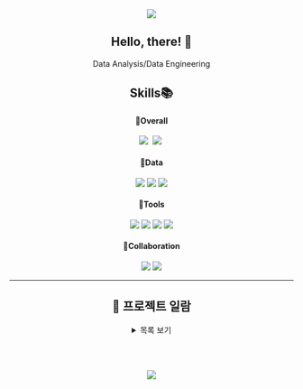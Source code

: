 <!-- 헤더 배너 -->
<div align="center">
  <img src="https://capsule-render.vercel.app/api?type=wave&&color=0:1B3C53,25:456882,65:D2C1B6,100:F9F3EF&height=200&text=lom-sup's%20GitHub&fontColor=32363D&fontSize=60&desc=Pushing%20boundaries%20with%20data%20and%20insight&descAlign=75&descAlignY=70" />
</div>

<!-- 인사 & 소개 -->
<h2 align="center">Hello, there! 👋</h2>
<p align="center">Data Analysis/Data Engineering</p>


<!-- 언어 및 도구 섹션 -->
<h2 align="center">Skills📚</h2>

<h4 align="center">🍳Overall</h4>
<p align = "center">
  <img src="https://img.shields.io/badge/python-%233776AB.svg?&style=flat-square&logo=python&logoColor=white" /></a>&nbsp
  <img src="https://img.shields.io/badge/rstudio-%2375AADB.svg?&style=flat-square&logo=rstudio&logoColor=black" /></a>&nbsp
</p>

<h4 align="center">🍳Data</h4>
<p align = "center">
  <!-- 데이터 파이프라인 -->
  <img src="https://img.shields.io/badge/apache%20airflow-%23017CEE.svg?&style=flat-square&logo=apache%20airflow&logoColor=white" />
  <img src="https://img.shields.io/badge/apache%20spark-%23E25A1C.svg?&style=flat-square&logo=apache%20spark&logoColor=white" />
  <img src="https://img.shields.io/badge/docker-%232496ED.svg?&style=flat-square&logo=docker&logoColor=white" />
  <br/>
</p>

<h4 align="center">🍳Tools</h4>
<p align = "center">
  <!-- 데이터 저장소 & 시각화 -->
  <img src="https://img.shields.io/badge/mysql-%234479A1.svg?&style=flat-square&logo=mysql&logoColor=white" />
  <img src="https://img.shields.io/badge/postgresql-%23336791.svg?&style=flat-square&logo=postgresql&logoColor=white" />
  <img src="https://img.shields.io/badge/amazon%20aws-%23232F3E.svg?&style=flat-square&logo=amazon%20aws&logoColor=white" />
  <img src="https://img.shields.io/badge/apachesuperset-%20A6C9.svg?&style=flat-square&logo=apachesuperset&logoColor=white" />
  <br/>
</p>

<h4 align="center">🍳Collaboration</h4>
<p align = "center">
  <!-- 협업 -->
  <img src="https://img.shields.io/badge/github-%23181717.svg?&style=flat-square&logo=github&logoColor=white" />
  <img src="https://img.shields.io/badge/slack-%234A154B.svg?&style=flat-square&logo=slack&logoColor=white" />
</p>

<hr/>

<!-- 프로젝트 일람 -->
<h2 align="center">📂 프로젝트 일람</h2>

<details>
  <summary align="center">목록 보기</summary>
  <br/>

  <ul>
    <li>
      <a href="https://github.com/lom-sup/kospi200_forecasting_lstm_fail"><strong>Kospi 200 예측 with PyTorch (Drop⛔)</strong></a><br/>
      LSTM 기반 시계열 모델을 활용한 Kospi 200 예측 시도. 성능 미흡으로 중단 후 학습 회고 진행.
    </li>
    <br/>
    <li>
      <a href="https://github.com/lom-sup/samsung-stock-forcasting"><strong>삼성 주가 예측 with TensorFlow (Done✨)</strong></a><br/>
      S&P500, 환율 등 경제 지표를 활용한 삼성전자 주가 예측 회귀 모델 구축.
    </li>
    <br/>
    <li>
      <a href="https://github.com/lom-sup/web_crawling_Team2"><strong>레시피 추천 및 영양정보 시각화 (Done✨)</strong></a><br/>
      웹 크롤링 데이터를 기반으로 재료 맞춤형 레시피 추천 + 영양성분 시각화 서비스 구현 (팀 프로젝트).
    </li>
    <br/>
    <li>
      <a href="https://github.com/lom-sup/book_bestseller"><strong>2024 한국 도서시장 분석 (Done✨)</strong></a><br/>
      주요 서점의 월간 베스트셀러 데이터를 수집하여 독서 트렌드 분석 및 대시보드 구성.
    </li>
    <br/>
    <li>
      <a href="https://github.com/lom-sup/performance_airflow"><strong>2024 한국 공연시장 분석 (Done✨)</strong></a><br/>
      KOPIS API 데이터를 기반으로 Airflow 파이프라인 구축 및 공연 트렌드 분석 시각화.
    </li>
    <br/>
    <li>
      <strong>뉴스/FOMC 감성 분석 기반 M7 주가 예측 (Done✨)</strong><br/>
      경제 뉴스 및 FOMC 발언 감성 분석을 통해 주가 변동성과의 상관관계 도출 예정.
    </li>
    <br/>
    <li>
      <strong>2000s 회귀를 위한 환경 데이터 분석 (진행중🔹)</strong><br/>
      기후 지표와 정책 시뮬레이션을 통해 이상적인 탄소 감축 시나리오 분석 중.
    </li>
  </ul>
</details>

<!-- 언어 사용 통계 -->
<br/><br/>

<div align="center">
  <a href="https://github.com/anuraghazra/github-readme-stats">
    <img src="https://github-readme-stats.vercel.app/api/top-langs/?username=lom-sup&exclude_repo=test_403&layout=compact" />
  </a>
</div>


<!--
hide=jupyter%20notebook
32363D
222222
393E46
EEEEE
677180
-->
